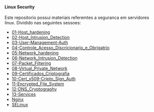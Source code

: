 #### Linux Security

Este repositorio possui materiais referemtes a seguranca em servidores linux.
Dividido nas seguintes sessoes:

- [01-Host_hardening](01-Host_hardening)
- [02-Host_Intrusion_Detection](02-Host_Intrusion_Detection)
- [03-User-Management-Auth](03-User-Management-Auth)
- [04-Controle_Acesso_Discricionario_e_Obrigatrio](04-Controle_Acesso_Discricionario_e_Obrigatrio)
- [05-Network_hardening](05-Network_hardening)
- [06-Network_Intrusion_Detection](06-Network_Intrusion_Detection)
- [07-Packet_Filtering](07-Packet_Filtering)
- [08-Virtual_Private_Network](08-Virtual_Private_Network)
- [09-Certificados_Criptografia](09-Certificados_Criptografia)
- [10-Cert_x509-Cripto_Sign_Auth](10-Cert_x509-Cripto_Sign_Auth)
- [11-Encrypted_File_System](11-Encrypted_File_System)
- [12-DNS_Cryptography](12-DNS_Cryptography)
- [13-Services](13-Services)
- [Nginx](nginx)
- [SELinux](SELinux)
